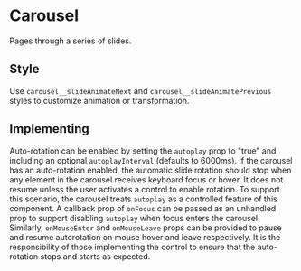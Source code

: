 # Carousel

Pages through a series of slides.

## Style

Use `carousel__slideAnimateNext` and `carousel__slideAnimatePrevious` styles to customize animation or transformation.

## Implementing

Auto-rotation can be enabled by setting the `autoplay` prop to "true" and including an optional `autoplayInterval` (defaults to 6000ms). If the carousel has an auto-rotation enabled, the automatic slide rotation should stop when any element in the carousel receives keyboard focus or hover. It does not resume unless the user activates a control to enable rotation. To support this scenario, the carousel treats `autoplay` as a controlled feature of this component. A callback prop of `onFocus` can be passed as an unhandled prop to support disabling `autoplay` when focus enters the carousel. Similarly, `onMouseEnter` and `onMouseLeave` props can be provided to pause and resume autorotation on mouse hover and leave respectively. It is the responsibility of those implementing the control to ensure that the auto-rotation stops and starts as expected.
